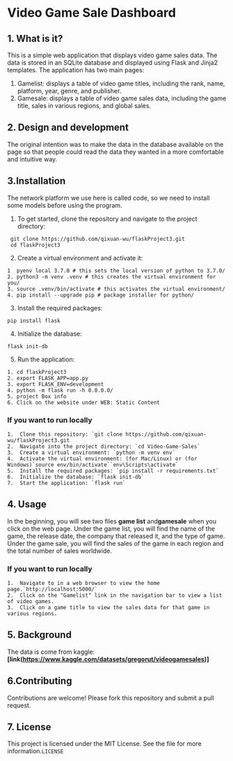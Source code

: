 # Video Game Sale Dashboard

## 1. What is it?
This is a simple web application that displays video game sales data. The data is stored in an SQLite database and displayed using Flask and Jinja2 templates. The application has two main pages:

1. Gamelist: displays a table of video game titles, including the rank, name, platform, year, genre, and publisher.
2. Gamesale: displays a table of video game sales data, including the game title, sales in various regions, and global sales.
## 2. Design and development
The original intention was to make the data in the database available on the page so that people could read the data they wanted in a more comfortable and intuitive way.
## 3.Installation
The network platform we use here is called code, so we need to install some models before using the program.
1. To get started, clone the repository and navigate to the project directory:

```
 git clone https://github.com/qixuan-wu/flaskProject3.git
 cd flaskProject3
```
2. Create a virtual environment and activate it:
```
1  pyenv local 3.7.0 # this sets the local version of python to 3.7.0/ 
2. python3 -m venv .venv # this creates the virtual environment for you/ 
3. source .venv/bin/activate # this activates the virtual environment/ 
4. pip install --upgrade pip # package installer for python/ 

```
3. Install the required packages:
```
pip install flask
```
4. Initialize the database:
```
flask init-db
```
5. Run the application:
```
1. cd flaskProject3
2. export FLASK_APP=app.py
3. export FLASK_ENV=development
4. python -m flask run -h 0.0.0.0/
5. project Box info 
6. Click on the website under WEB: Static Content
```
### If you want to run locally
```
1.  Clone this repository: `git clone https://github.com/qixuan-wu/flaskProject3.git
2.  Navigate into the project directory: `cd Video-Game-Sales`
3.  Create a virtual environment: `python -m venv env`
4.  Activate the virtual environment: (for Mac/Linux) or (for Windows)`source env/bin/activate``env\Scripts\activate`
5.  Install the required packages: `pip install -r requirements.txt`
6.  Initialize the database: `flask init-db`
7.  Start the application: `flask run`
```

## 4. Usage

In the beginning, you will see two files **game list** and**gamesale** when you click on the web page. 
Under the game list, you will find the name of the game, the release date, the company that released it, and the type of game.
Under the game sale, you will find the sales of the game in each region and the total number of sales worldwide.
### If you want to run locally
```
1.  Navigate to in a web browser to view the home page.`http://localhost:5000/`
2.  Click on the "Gamelist" link in the navigation bar to view a list of video games.
3.  Click on a game title to view the sales data for that game in various regions.
```
## 5. Background

The data is come from kaggle:**[link(https://www.kaggle.com/datasets/gregorut/videogamesales)]**
## 6.Contributing
Contributions are welcome! Please fork this repository and submit a pull request.
## 7.  License
This project is licensed under the MIT License. See the file for more information.`LICENSE`
